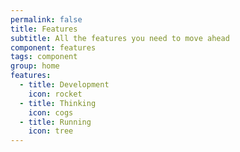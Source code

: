 ```yaml
---
permalink: false
title: Features
subtitle: All the features you need to move ahead
component: features
tags: component
group: home
features:
  - title: Development
    icon: rocket
  - title: Thinking
    icon: cogs
  - title: Running
    icon: tree
---
```

